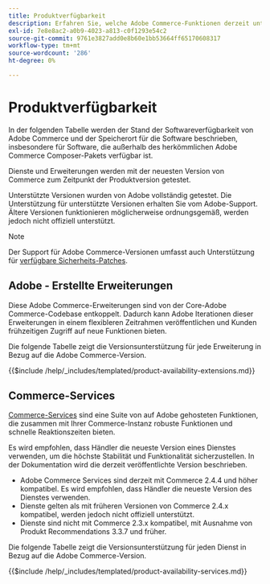 ```yaml
---
title: Produktverfügbarkeit
description: Erfahren Sie, welche Adobe Commerce-Funktionen derzeit unterstützt werden, und überprüfen Sie deren Kompatibilität mit bestimmten Adobe Commerce-Versionen.
exl-id: 7e8e8ac2-a0b9-4023-a813-c0f1293e54c2
source-git-commit: 9761e3827add0e8b60e1bb53664ff65170608317
workflow-type: tm+mt
source-wordcount: '286'
ht-degree: 0%

---
```


# Produktverfügbarkeit

In der folgenden Tabelle werden der Stand der Softwareverfügbarkeit von Adobe Commerce und der Speicherort für die Software beschrieben, insbesondere für Software, die außerhalb des herkömmlichen Adobe Commerce Composer-Pakets verfügbar ist.

Dienste und Erweiterungen werden mit der neuesten Version von Commerce zum Zeitpunkt der Produktversion getestet.

Unterstützte Versionen wurden von Adobe vollständig getestet. Die Unterstützung für unterstützte Versionen erhalten Sie vom Adobe-Support. Ältere Versionen funktionieren möglicherweise ordnungsgemäß, werden jedoch nicht offiziell unterstützt.

>[!NOTE]
>
>Der Support für Adobe Commerce-Versionen umfasst auch Unterstützung für [verfügbare Sicherheits-Patches](versions.md).

## Adobe - Erstellte Erweiterungen

Diese Adobe Commerce-Erweiterungen sind von der Core-Adobe Commerce-Codebase entkoppelt. Dadurch kann Adobe Iterationen dieser Erweiterungen in einem flexibleren Zeitrahmen veröffentlichen und Kunden frühzeitigen Zugriff auf neue Funktionen bieten.

Die folgende Tabelle zeigt die Versionsunterstützung für jede Erweiterung in Bezug auf die Adobe Commerce-Version.

{{$include /help/_includes/templated/product-availability-extensions.md}}

## Commerce-Services

[Commerce-Services](https://experienceleague.adobe.com/docs/commerce-merchant-services/user-guides/home.html) sind eine Suite von auf Adobe gehosteten Funktionen, die zusammen mit Ihrer Commerce-Instanz robuste Funktionen und schnelle Reaktionszeiten bieten.

Es wird empfohlen, dass Händler die neueste Version eines Dienstes verwenden, um die höchste Stabilität und Funktionalität sicherzustellen. In der Dokumentation wird die derzeit veröffentlichte Version beschrieben.

* Adobe Commerce Services sind derzeit mit Commerce 2.4.4 und höher kompatibel. Es wird empfohlen, dass Händler die neueste Version des Dienstes verwenden.
* Dienste gelten als mit früheren Versionen von Commerce 2.4.x kompatibel, werden jedoch nicht offiziell unterstützt.
* Dienste sind nicht mit Commerce 2.3.x kompatibel, mit Ausnahme von Produkt Recommendations 3.3.7 und früher.

Die folgende Tabelle zeigt die Versionsunterstützung für jeden Dienst in Bezug auf die Adobe Commerce-Version.

{{$include /help/_includes/templated/product-availability-services.md}}
